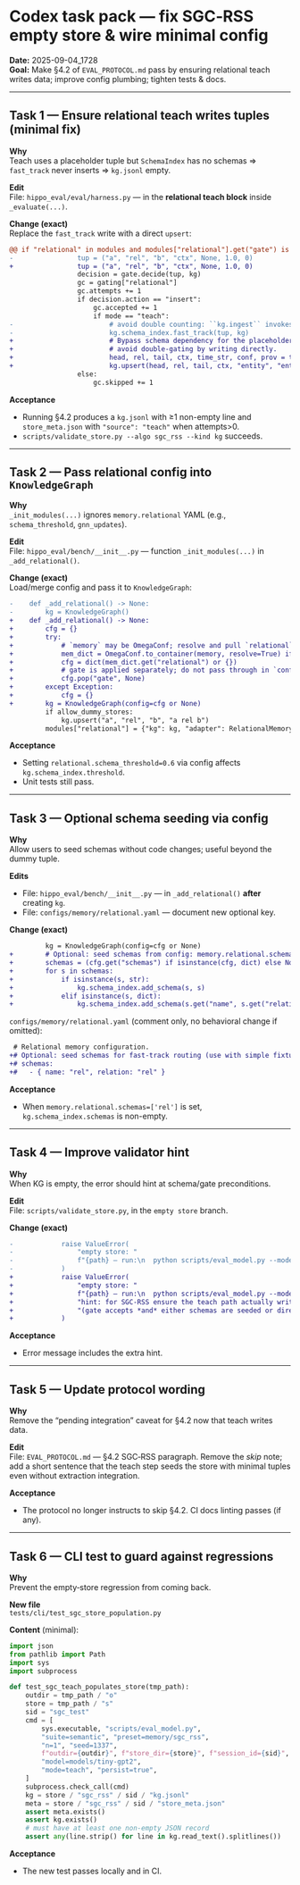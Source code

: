 # Codex task pack — fix SGC‑RSS empty store & wire minimal config

**Date:** 2025-09-04_1728  
**Goal:** Make §4.2 of `EVAL_PROTOCOL.md` pass by ensuring relational teach writes data; improve config plumbing; tighten tests & docs.

---

## Task 1 — Ensure relational teach writes tuples (minimal fix)

**Why**  
Teach uses a placeholder tuple but `SchemaIndex` has no schemas ⇒ `fast_track` never inserts ⇒ `kg.jsonl` empty.

**Edit**  
File: `hippo_eval/eval/harness.py` — in the **relational teach block** inside `_evaluate(...)`.

**Change (exact)**  
Replace the `fast_track` write with a direct `upsert`:

```diff
@@ if "relational" in modules and modules["relational"].get("gate") is not None:
-                tup = ("a", "rel", "b", "ctx", None, 1.0, 0)
+                tup = ("a", "rel", "b", "ctx", None, 1.0, 0)
                 decision = gate.decide(tup, kg)
                 gc = gating["relational"]
                 gc.attempts += 1
                 if decision.action == "insert":
                     gc.accepted += 1
                     if mode == "teach":
-                        # avoid double counting: ``kg.ingest`` invokes the gate again
-                        kg.schema_index.fast_track(tup, kg)
+                        # Bypass schema dependency for the placeholder tuple;
+                        # avoid double-gating by writing directly.
+                        head, rel, tail, ctx, time_str, conf, prov = tup
+                        kg.upsert(head, rel, tail, ctx, "entity", "entity", time_str, conf, prov)
                 else:
                     gc.skipped += 1
```

**Acceptance**  
- Running §4.2 produces a `kg.jsonl` with ≥1 non-empty line and `store_meta.json` with `"source": "teach"` when attempts>0.  
- `scripts/validate_store.py --algo sgc_rss --kind kg` succeeds.

---

## Task 2 — Pass relational config into `KnowledgeGraph`

**Why**  
`_init_modules(...)` ignores `memory.relational` YAML (e.g., `schema_threshold`, `gnn_updates`).

**Edit**  
File: `hippo_eval/bench/__init__.py` — function `_init_modules(...)` in `_add_relational()`.

**Change (exact)**  
Load/merge config and pass it to `KnowledgeGraph`:

```diff
-    def _add_relational() -> None:
-        kg = KnowledgeGraph()
+    def _add_relational() -> None:
+        cfg = {}
+        try:
+            # `memory` may be OmegaConf; resolve and pull `relational` subtree
+            mem_dict = OmegaConf.to_container(memory, resolve=True) if memory is not None else {}
+            cfg = dict(mem_dict.get("relational") or {})
+            # gate is applied separately; do not pass through in `config`
+            cfg.pop("gate", None)
+        except Exception:
+            cfg = {}
+        kg = KnowledgeGraph(config=cfg or None)
         if allow_dummy_stores:
             kg.upsert("a", "rel", "b", "a rel b")
         modules["relational"] = {"kg": kg, "adapter": RelationalMemoryAdapter()}
```

**Acceptance**  
- Setting `relational.schema_threshold=0.6` via config affects `kg.schema_index.threshold`.  
- Unit tests still pass.

---

## Task 3 — Optional schema seeding via config

**Why**  
Allow users to seed schemas without code changes; useful beyond the dummy tuple.

**Edits**  
- File: `hippo_eval/bench/__init__.py` — in `_add_relational()` **after** creating `kg`.  
- File: `configs/memory/relational.yaml` — document new optional key.

**Change (exact)**

```diff
         kg = KnowledgeGraph(config=cfg or None)
+        # Optional: seed schemas from config: memory.relational.schemas: [{name, relation}|str]
+        schemas = (cfg.get("schemas") if isinstance(cfg, dict) else None) or []
+        for s in schemas:
+            if isinstance(s, str):
+                kg.schema_index.add_schema(s, s)
+            elif isinstance(s, dict):
+                kg.schema_index.add_schema(s.get("name", s.get("relation", "rel")), s.get("relation", "rel"))
```

`configs/memory/relational.yaml` (comment only, no behavioral change if omitted):

```diff
 # Relational memory configuration.
+# Optional: seed schemas for fast-track routing (use with simple fixtures)
+# schemas:
+#   - { name: "rel", relation: "rel" }
```

**Acceptance**  
- When `memory.relational.schemas=['rel']` is set, `kg.schema_index.schemas` is non-empty.

---

## Task 4 — Improve validator hint

**Why**  
When KG is empty, the error should hint at schema/gate preconditions.

**Edit**  
File: `scripts/validate_store.py`, in the `empty store` branch.

**Change (exact)**

```diff
-            raise ValueError(
-                "empty store: "
-                f"{path} — run:\n  python scripts/eval_model.py --mode teach --run-id {run_id}"
-            )
+            raise ValueError(
+                "empty store: "
+                f"{path} — run:\n  python scripts/eval_model.py --mode teach --run-id {run_id}\n"
+                "hint: for SGC-RSS ensure the teach path actually writes tuples "
+                "(gate accepts *and* either schemas are seeded or direct upsert is used)."
+            )
```

**Acceptance**  
- Error message includes the extra hint.

---

## Task 5 — Update protocol wording

**Why**  
Remove the “pending integration” caveat for §4.2 now that teach writes data.

**Edit**  
File: `EVAL_PROTOCOL.md` — §4.2 SGC‑RSS paragraph. Remove the *skip* note; add a short sentence that the teach step seeds the store with minimal tuples even without extraction integration.

**Acceptance**  
- The protocol no longer instructs to skip §4.2. CI docs linting passes (if any).

---

## Task 6 — CLI test to guard against regressions

**Why**  
Prevent the empty‑store regression from coming back.

**New file**  
`tests/cli/test_sgc_store_population.py`

**Content** (minimal):
```python
import json
from pathlib import Path
import sys
import subprocess

def test_sgc_teach_populates_store(tmp_path):
    outdir = tmp_path / "o"
    store = tmp_path / "s"
    sid = "sgc_test"
    cmd = [
        sys.executable, "scripts/eval_model.py",
        "suite=semantic", "preset=memory/sgc_rss",
        "n=1", "seed=1337",
        f"outdir={outdir}", f"store_dir={store}", f"session_id={sid}",
        "model=models/tiny-gpt2",
        "mode=teach", "persist=true",
    ]
    subprocess.check_call(cmd)
    kg = store / "sgc_rss" / sid / "kg.jsonl"
    meta = store / "sgc_rss" / sid / "store_meta.json"
    assert meta.exists()
    assert kg.exists()
    # must have at least one non-empty JSON record
    assert any(line.strip() for line in kg.read_text().splitlines())
```

**Acceptance**  
- The new test passes locally and in CI.
